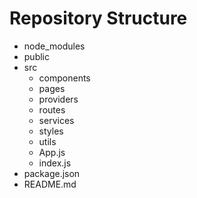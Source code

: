 # Repository Structure

- node_modules
- public
- src
  - components
  - pages
  - providers
  - routes
  - services
  - styles
  - utils
  - App.js
  - index.js
- package.json
- README.md
